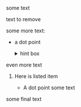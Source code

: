 some text

<!-- $SOLUTION_START -->
text to remove
<!-- $SOLUTION_END -->

some more text:
- a dot point
    <!-- $SOLUTION_START -->
    <details>
    <summary markdown="span">hint box</summary>

    a hint box

    </details>
    <!-- $SOLUTION_END -->

even more text

1. Here is listed item

    <!-- $SOLUTION_START -->
    - A dot point
        some text
    <!-- $SOLUTION_END -->


some final text
